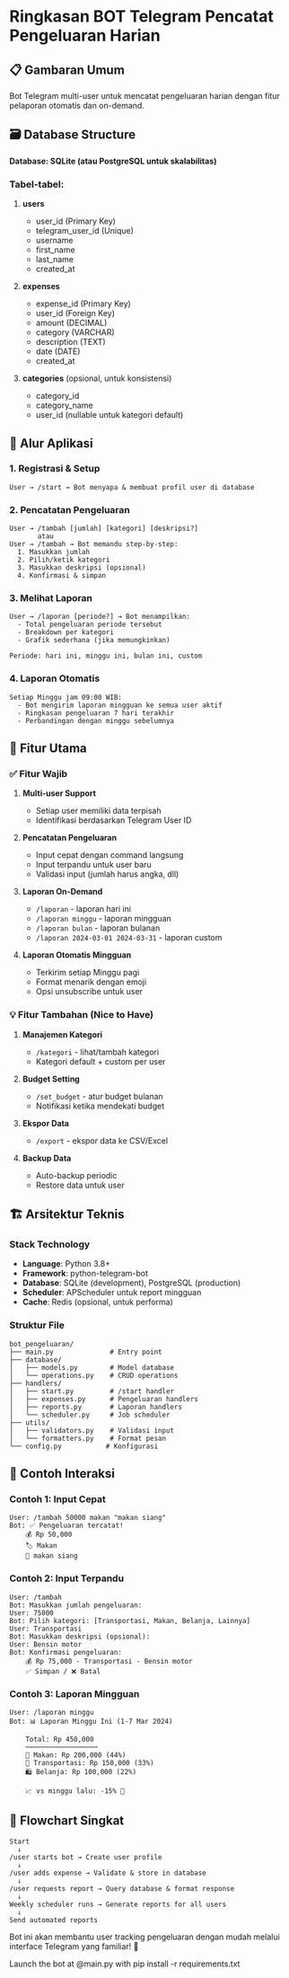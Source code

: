 # Ringkasan BOT Telegram Pencatat Pengeluaran Harian

## 📋 Gambaran Umum
Bot Telegram multi-user untuk mencatat pengeluaran harian dengan fitur pelaporan otomatis dan on-demand.

## 🗃️ Database Structure
**Database: SQLite (atau PostgreSQL untuk skalabilitas)**

### Tabel-tabel:
1. **users**
   - user_id (Primary Key)
   - telegram_user_id (Unique)
   - username
   - first_name
   - last_name
   - created_at

2. **expenses**
   - expense_id (Primary Key)
   - user_id (Foreign Key)
   - amount (DECIMAL)
   - category (VARCHAR)
   - description (TEXT)
   - date (DATE)
   - created_at

3. **categories** (opsional, untuk konsistensi)
   - category_id
   - category_name
   - user_id (nullable untuk kategori default)

## 🔄 Alur Aplikasi

### 1. Registrasi & Setup
```
User → /start → Bot menyapa & membuat profil user di database
```

### 2. Pencatatan Pengeluaran
```
User → /tambah [jumlah] [kategori] [deskripsi?]
       atau
User → /tambah → Bot memandu step-by-step:
  1. Masukkan jumlah
  2. Pilih/ketik kategori
  3. Masukkan deskripsi (opsional)
  4. Konfirmasi & simpan
```

### 3. Melihat Laporan
```
User → /laporan [periode?] → Bot menampilkan:
  - Total pengeluaran periode tersebut
  - Breakdown per kategori
  - Grafik sederhana (jika memungkinkan)

Periode: hari ini, minggu ini, bulan ini, custom
```

### 4. Laporan Otomatis
```
Setiap Minggu jam 09:00 WIB:
  - Bot mengirim laporan mingguan ke semua user aktif
  - Ringkasan pengeluaran 7 hari terakhir
  - Perbandingan dengan minggu sebelumnya
```

## 🚀 Fitur Utama

### ✅ Fitur Wajib
1. **Multi-user Support**
   - Setiap user memiliki data terpisah
   - Identifikasi berdasarkan Telegram User ID

2. **Pencatatan Pengeluaran**
   - Input cepat dengan command langsung
   - Input terpandu untuk user baru
   - Validasi input (jumlah harus angka, dll)

3. **Laporan On-Demand**
   - `/laporan` - laporan hari ini
   - `/laporan minggu` - laporan mingguan
   - `/laporan bulan` - laporan bulanan
   - `/laporan 2024-03-01 2024-03-31` - laporan custom

4. **Laporan Otomatis Mingguan**
   - Terkirim setiap Minggu pagi
   - Format menarik dengan emoji
   - Opsi unsubscribe untuk user

### 💡 Fitur Tambahan (Nice to Have)
1. **Manajemen Kategori**
   - `/kategori` - lihat/tambah kategori
   - Kategori default + custom per user

2. **Budget Setting**
   - `/set_budget` - atur budget bulanan
   - Notifikasi ketika mendekati budget

3. **Ekspor Data**
   - `/export` - ekspor data ke CSV/Excel

4. **Backup Data**
   - Auto-backup periodic
   - Restore data untuk user

## 🏗️ Arsitektur Teknis

### Stack Technology
- **Language**: Python 3.8+
- **Framework**: python-telegram-bot
- **Database**: SQLite (development), PostgreSQL (production)
- **Scheduler**: APScheduler untuk report mingguan
- **Cache**: Redis (opsional, untuk performa)

### Struktur File
```
bot_pengeluaran/
├── main.py              # Entry point
├── database/
│   ├── models.py        # Model database
│   └── operations.py    # CRUD operations
├── handlers/
│   ├── start.py         # /start handler
│   ├── expenses.py      # Pengeluaran handlers
│   ├── reports.py       # Laporan handlers
│   └── scheduler.py     # Job scheduler
├── utils/
│   ├── validators.py    # Validasi input
│   └── formatters.py    # Format pesan
└── config.py           # Konfigurasi
```

## 💬 Contoh Interaksi

### Contoh 1: Input Cepat
```
User: /tambah 50000 makan "makan siang"
Bot: ✅ Pengeluaran tercatat!
    💰 Rp 50,000
    🏷️ Makan
    📝 makan siang
```

### Contoh 2: Input Terpandu
```
User: /tambah
Bot: Masukkan jumlah pengeluaran:
User: 75000
Bot: Pilih kategori: [Transportasi, Makan, Belanja, Lainnya]
User: Transportasi
Bot: Masukkan deskripsi (opsional):
User: Bensin motor
Bot: Konfirmasi pengeluaran:
    💰 Rp 75,000 - Transportasi - Bensin motor
    ✅ Simpan / ❌ Batal
```

### Contoh 3: Laporan Mingguan
```
User: /laporan minggu
Bot: 📊 Laporan Minggu Ini (1-7 Mar 2024)
    
    Total: Rp 450,000
    ──────────────────
    🍔 Makan: Rp 200,000 (44%)
    🚗 Transportasi: Rp 150,000 (33%)
    🛍️ Belanja: Rp 100,000 (22%)
    
    📈 vs minggu lalu: -15% 🔽
```

## 🔄 Flowchart Singkat
```
Start
  ↓
/user starts bot → Create user profile
  ↓
/user adds expense → Validate & store in database
  ↓
/user requests report → Query database & format response
  ↓
Weekly scheduler runs → Generate reports for all users
  ↓
Send automated reports
```

Bot ini akan membantu user tracking pengeluaran dengan mudah melalui interface Telegram yang familiar! 🚀

Launch the bot at @main.py with pip install -r requirements.txt